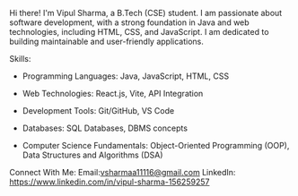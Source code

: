 Hi there! I'm Vipul Sharma, a B.Tech (CSE) student. I am passionate about software development, with a strong foundation in Java and web technologies, including HTML, CSS, and JavaScript. I am dedicated to building maintainable and user-friendly applications.

Skills:
 
* Programming Languages: Java, JavaScript, HTML, CSS
 
* Web Technologies: React.js, Vite, API Integration
 
* Development Tools: Git/GitHub, VS Code
 
* Databases: SQL Databases, DBMS concepts
 
* Computer Science Fundamentals: Object-Oriented Programming (OOP), Data Structures and Algorithms (DSA)


Connect With Me: 
Email:vsharmaa11116@gmail.com
LinkedIn: https://www.linkedin.com/in/vipul-sharma-156259257
